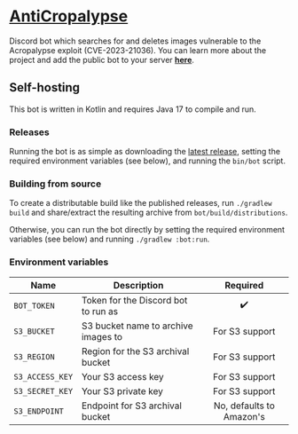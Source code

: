 # [AntiCropalypse](https://anticropalypse.qixils.dev)

Discord bot which searches for and deletes images vulnerable to the Acropalypse exploit (CVE-2023-21036).
You can learn more about the project and add the public bot to your server
[**here**](https://anticropalypse.qixils.dev).

## Self-hosting

This bot is written in Kotlin and requires Java 17 to compile and run.

### Releases

Running the bot is as simple as downloading the
[latest release](https://github.com/qixils/anticropalypse/releases/latest),
setting the required environment variables (see below),
and running the `bin/bot` script.

### Building from source

To create a distributable build like the published releases, run `./gradlew build`
and share/extract the resulting archive from `bot/build/distributions`.

Otherwise, you can run the bot directly by setting the required environment variables (see below)
and running `./gradlew :bot:run`.

### Environment variables

| Name            | Description                         |         Required         |
|-----------------|-------------------------------------|:------------------------:|
| `BOT_TOKEN`     | Token for the Discord bot to run as |            ✔️            |
| `S3_BUCKET`     | S3 bucket name to archive images to |      For S3 support      |
| `S3_REGION`     | Region for the S3 archival bucket   |      For S3 support      |
| `S3_ACCESS_KEY` | Your S3 access key                  |      For S3 support      |
| `S3_SECRET_KEY` | Your S3 private key                 |      For S3 support      |
| `S3_ENDPOINT`   | Endpoint for S3 archival bucket     | No, defaults to Amazon's |
